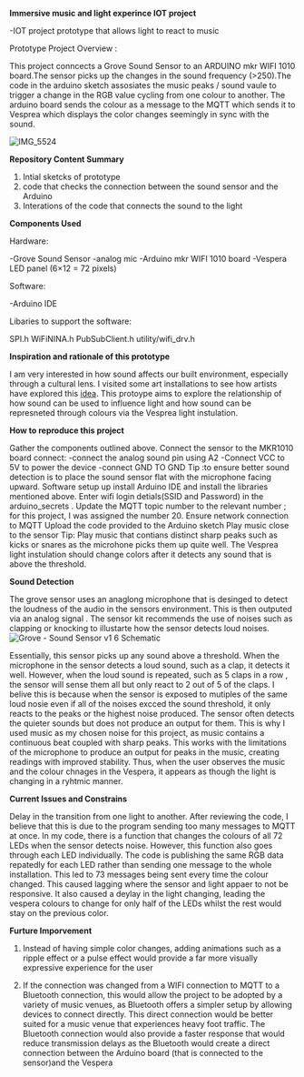 **Immersive music and light experince IOT project** 


-IOT project  prototype that allows light to react to music


 Prototype Project Overview :

 
This project conncects a Grove Sound Sensor to an ARDUINO mkr WIFI 1010 board.The sensor picks up 
the changes in the sound frequency (>250).The code in the arduino sketch assosiates  the music peaks / sound vaule to 
trigger a change in the RGB value cycling from one colour to another. The arduino board sends the colour as a message to the MQTT which sends it to Vesprea which displays the color changes seemingly in sync with the sound.

![IMG_5524](https://github.com/user-attachments/assets/ea4c08bc-0bea-49be-9d45-0beb5f8eb182)

**Repository Content Summary**

1. Intial sketcks of prototype
2. code that checks the connection  between the sound sensor and the Arduino 
3. Interations of the code that connects the sound to the light


**Components Used**

Hardware:

-Grove Sound Sensor -analog mic 
-Arduino mkr WIFI 1010 board
-Vespera LED panel (6×12 = 72 pixels)  

Software:

-Arduino IDE

Libaries  to support the software:


SPI.h
WiFiNINA.h
PubSubClient.h 
utility/wifi_drv.h

**Inspiration and rationale of this prototype**

I am very interested in how sound affects our built environment, especially through a cultural lens. I visited some art installations to see how artists have explored this [idea](https://youtube.com/shorts/BgwDOJD0LtY).
This protoype aims to explore the relationship of how sound can be used to influence light and how sound can be represneted through colours via the Vesprea light instulation.

**How to reproduce this project** 

Gather the components outlined above.
Connect the sensor to the MKR1010 board connect:
-connect the  analog sound pin using A2
-Connect VCC to 5V to power the device 
-connect GND TO GND
Tip :to ensure better sound detection is to place the sound sensor flat with the microphone facing upward.
Software setup up 
install Arduino IDE and install the libraries mentioned above. 
Enter wifi login detials(SSID and Password) in the arduino_secrets .
Update the MQTT topic number to the relevant number ; for this project, I was assigned the number 20.
Ensure network connection to MQTT 
Upload the code provided to the Arduino sketch 
Play music close to  the sensor 
Tip: Play music that contians distinct sharp peaks such as kicks or snares as the microhone picks them up quite well.
The Vesprea light instulation should change colors after it detects any sound that is above the threshold.


**Sound Detection**


The grove sensor uses an anaglong microphone that is desinged  to detect the loudness of the audio in the sensors environment. This is then outputed via an analog signal . The sensor kit recommends the use of noises such as clapping or knocking to illustarte how the sensor detects loud noises.
![Grove - Sound Sensor v1 6 Schematic](https://github.com/user-attachments/assets/501d5230-80c3-4c43-87f4-45274247b81d)

Essentially, this sensor picks up any sound above a threshold.  When the microphone in the sensor detects a loud sound, such as a clap, it detects it well. However, when the loud sound is repeated, such as 5 claps in a row , the sensor will sense them all but only react to 2 out of 5 of the claps.  I belive this is because when the sensor is exposed to mutiples of the same loud nosie even if all of the noises excced the sound threshold, it only reacts to the peaks or the highest noise produced. The sensor often detects the quieter sounds but does not produce an output for them. 
This is why I used music as my chosen noise for this project, as music contains a continuous beat coupled with  sharp peaks. This works with the limitations of the microphone to produce an output for peaks in the music, creating readings with improved stability. Thus, when the user observes the music and  the colour chnages in the Vespera, it appears as though the light is changing in a ryhtmic manner.



**Current Issues and Constrains**

 Delay in the transition from one light to another. 
 After reviewing the code, I believe that this is due to the program sending too many messages to MQTT at once. In my code, there is a function that changes the colours of all 72 LEDs when the sensor detects noise. However, this function also  goes through each LED individually. The code is publishing the same RGB data repatedly for each LED rather than sending one message to the whole installation. This led to 73 messages being sent every time the colour changed. This caused lagging where the sensor and light appaer to not be responsive. It also caused  a deylay in the light changing, leading the vespera  colours to change for only half of the LEDs whilst the rest would stay on the previous color. 

**Furture Imporvement**
1. Instead of having simple color changes, adding animations such as a ripple effect or a pulse effect would provide a far more visually expressive experience for the user
   
2. If the connection was changed from a WIFI connection to MQTT to a Bluetooth connection, this would allow the project to be adopted by a variety of music venues, as Bluetooth offers a simpler setup  by allowing devices to connect directly. This direct connection would be better suited for a music venue that experiences heavy foot traffic. The Bluetooth connection would also provide a faster response that would reduce transmission delays as the Bluetooth would create a direct connection between the Arduino board (that is connected to the sensor)and the Vespera




